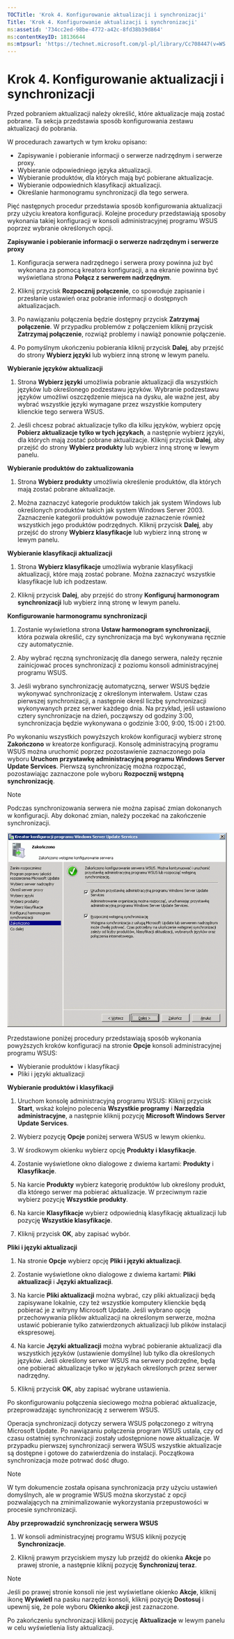 ```yaml
---
TOCTitle: 'Krok 4. Konfigurowanie aktualizacji i synchronizacji'
Title: 'Krok 4. Konfigurowanie aktualizacji i synchronizacji'
ms:assetid: '734cc2ed-98be-4772-a42c-8fd38b39d864'
ms:contentKeyID: 18136644
ms:mtpsurl: 'https://technet.microsoft.com/pl-pl/library/Cc708447(v=WS.10)'
---
```


Krok 4. Konfigurowanie aktualizacji i synchronizacji
====================================================

Przed pobraniem aktualizacji należy określić, które aktualizacje mają zostać pobrane. Ta sekcja przedstawia sposób konfigurowania zestawu aktualizacji do pobrania.

W procedurach zawartych w tym kroku opisano:

-   Zapisywanie i pobieranie informacji o serwerze nadrzędnym i serwerze proxy.
-   Wybieranie odpowiedniego języka aktualizacji.
-   Wybieranie produktów, dla których mają być pobierane aktualizacje.
-   Wybieranie odpowiednich klasyfikacji aktualizacji.
-   Określanie harmonogramu synchronizacji dla tego serwera.

Pięć następnych procedur przedstawia sposób konfigurowania aktualizacji przy użyciu kreatora konfiguracji. Kolejne procedury przedstawiają sposoby wykonania takiej konfiguracji w konsoli administracyjnej programu WSUS poprzez wybranie określonych opcji.

**Zapisywanie i pobieranie informacji o serwerze nadrzędnym i serwerze proxy**
1.  Konfiguracja serwera nadrzędnego i serwera proxy powinna już być wykonana za pomocą kreatora konfiguracji, a na ekranie powinna być wyświetlana strona **Połącz z serwerem nadrzędnym**.

2.  Kliknij przycisk **Rozpocznij połączenie**, co spowoduje zapisanie i przesłanie ustawień oraz pobranie informacji o dostępnych aktualizacjach.

3.  Po nawiązaniu połączenia będzie dostępny przycisk **Zatrzymaj połączenie**. W przypadku problemów z połączeniem kliknij przycisk **Zatrzymaj połączenie**, rozwiąż problemy i nawiąż ponownie połączenie.

4.  Po pomyślnym ukończeniu pobierania kliknij przycisk **Dalej**, aby przejść do strony **Wybierz języki** lub wybierz inną stronę w lewym panelu.

**Wybieranie języków aktualizacji**
1.  Strona **Wybierz języki** umożliwia pobranie aktualizacji dla wszystkich języków lub określonego podzestawu języków. Wybranie podzestawu języków umożliwi oszczędzenie miejsca na dysku, ale ważne jest, aby wybrać wszystkie języki wymagane przez wszystkie komputery klienckie tego serwera WSUS.

2.  Jeśli chcesz pobrać aktualizacje tylko dla kilku języków, wybierz opcję **Pobierz aktualizacje tylko w tych językach**, a następnie wybierz języki, dla których mają zostać pobrane aktualizacje. Kliknij przycisk **Dalej**, aby przejść do strony **Wybierz produkty** lub wybierz inną stronę w lewym panelu.

**Wybieranie produktów do zaktualizowania**
1.  Strona **Wybierz produkty** umożliwia określenie produktów, dla których mają zostać pobrane aktualizacje.

2.  Można zaznaczyć kategorie produktów takich jak system Windows lub określonych produktów takich jak system Windows Server 2003. Zaznaczenie kategorii produktów powoduje zaznaczenie również wszystkich jego produktów podrzędnych. Kliknij przycisk **Dalej**, aby przejść do strony **Wybierz klasyfikacje** lub wybierz inną stronę w lewym panelu.

**Wybieranie klasyfikacji aktualizacji**
1.  Strona **Wybierz klasyfikacje** umożliwia wybranie klasyfikacji aktualizacji, które mają zostać pobrane. Można zaznaczyć wszystkie klasyfikacje lub ich podzestaw.

2.  Kliknij przycisk **Dalej**, aby przejść do strony **Konfiguruj harmonogram synchronizacji** lub wybierz inną stronę w lewym panelu.

**Konfigurowanie harmonogramu synchronizacji**
1.  Zostanie wyświetlona strona **Ustaw harmonogram synchronizacji**, która pozwala określić, czy synchronizacja ma być wykonywana ręcznie czy automatycznie.

2.  Aby wybrać ręczną synchronizację dla danego serwera, należy ręcznie zainicjować proces synchronizacji z poziomu konsoli administracyjnej programu WSUS.

3.  Jeśli wybrano synchronizację automatyczną, serwer WSUS będzie wykonywać synchronizację z określonym interwałem. Ustaw czas pierwszej synchronizacji, a następnie określ liczbę synchronizacji wykonywanych przez serwer każdego dnia. Na przykład, jeśli ustawiono cztery synchronizacje na dzień, począwszy od godziny 3:00, synchronizacja będzie wykonywana o godzinie 3:00, 9:00, 15:00 i 21:00.

Po wykonaniu wszystkich powyższych kroków konfiguracji wybierz stronę **Zakończono** w kreatorze konfiguracji. Konsolę administracyjną programu WSUS można uruchomić poprzez pozostawienie zaznaczonego pola wyboru **Uruchom przystawkę administracyjną programu Windows Server Update Services**. Pierwszą synchronizację można rozpocząć, pozostawiając zaznaczone pole wyboru **Rozpocznij wstępną synchronizację**.

> [!note]  
> Podczas synchronizowania serwera nie można zapisać zmian dokonanych w konfiguracji. Aby dokonać zmian, należy poczekać na zakończenie synchronizacji. 

![](images/Cc708447.3f774fd1-af87-47d8-8f50-a5d585687d70(WS.10).gif)

Przedstawione poniżej procedury przedstawiają sposób wykonania powyższych kroków konfiguracji na stronie **Opcje** konsoli administracyjnej programu WSUS:

-   Wybieranie produktów i klasyfikacji
-   Pliki i języki aktualizacji

**Wybieranie produktów i klasyfikacji**
1.  Uruchom konsolę administracyjną programu WSUS: Kliknij przycisk **Start**, wskaż kolejno polecenia **Wszystkie programy** i **Narzędzia administracyjne**, a następnie kliknij pozycję **Microsoft Windows Server Update Services**.

2.  Wybierz pozycję **Opcje** poniżej serwera WSUS w lewym okienku.

3.  W środkowym okienku wybierz opcję **Produkty i klasyfikacje**.

4.  Zostanie wyświetlone okno dialogowe z dwiema kartami: **Produkty** i **Klasyfikacje**.

5.  Na karcie **Produkty** wybierz kategorię produktów lub określony produkt, dla którego serwer ma pobierać aktualizacje. W przeciwnym razie wybierz pozycję **Wszystkie produkty**.

6.  Na karcie **Klasyfikacje** wybierz odpowiednią klasyfikację aktualizacji lub pozycję **Wszystkie klasyfikacje**.

7.  Kliknij przycisk **OK**, aby zapisać wybór.

**Pliki i języki aktualizacji**
1.  Na stronie **Opcje** wybierz opcję **Pliki i języki aktualizacji**.

2.  Zostanie wyświetlone okno dialogowe z dwiema kartami: **Pliki aktualizacji** i **Języki aktualizacji**.

3.  Na karcie **Pliki aktualizacji** można wybrać, czy pliki aktualizacji będą zapisywane lokalnie, czy też wszystkie komputery klienckie będą pobierać je z witryny Microsoft Update. Jeśli wybrano opcję przechowywania plików aktualizacji na określonym serwerze, można ustawić pobieranie tylko zatwierdzonych aktualizacji lub plików instalacji ekspresowej.

4.  Na karcie **Języki aktualizacji** można wybrać pobieranie aktualizacji dla wszystkich języków (ustawienie domyślne) lub tylko dla określonych języków. Jeśli określony serwer WSUS ma serwery podrzędne, będą one pobierać aktualizacje tylko w językach określonych przez serwer nadrzędny.

5.  Kliknij przycisk **OK**, aby zapisać wybrane ustawienia.

Po skonfigurowaniu połączenia sieciowego można pobierać aktualizacje, przeprowadzając synchronizację z serwerem WSUS.

Operacja synchronizacji dotyczy serwera WSUS połączonego z witryną Microsoft Update. Po nawiązaniu połączenia program WSUS ustala, czy od czasu ostatniej synchronizacji zostały udostępnione nowe aktualizacje. W przypadku pierwszej synchronizacji serwera WSUS wszystkie aktualizacje są dostępne i gotowe do zatwierdzenia do instalacji. Początkowa synchronizacja może potrwać dość długo.

> [!note]  
> W tym dokumencie została opisana synchronizacja przy użyciu ustawień domyślnych, ale w programie WSUS można skorzystać z opcji pozwalających na zminimalizowanie wykorzystania przepustowości w procesie synchronizacji. 

**Aby przeprowadzić synchronizację serwera WSUS**
1.  W konsoli administracyjnej programu WSUS kliknij pozycję **Synchronizacje**.

2.  Kliknij prawym przyciskiem myszy lub przejdź do okienka **Akcje** po prawej stronie, a następnie kliknij pozycję **Synchronizuj teraz**.

> [!note]  
> Jeśli po prawej stronie konsoli nie jest wyświetlane okienko **Akcje**, kliknij ikonę **Wyświetl** na pasku narzędzi konsoli, kliknij pozycję **Dostosuj** i upewnij się, że pole wyboru **Okienko akcji** jest zaznaczone. 

Po zakończeniu synchronizacji kliknij pozycję **Aktualizacje** w lewym panelu w celu wyświetlenia listy aktualizacji.
